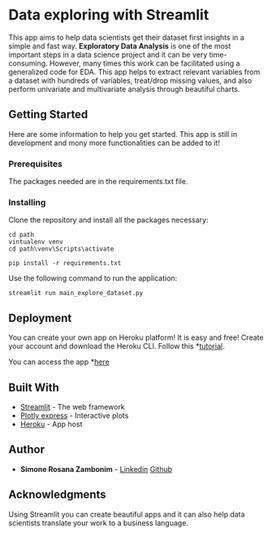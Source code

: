# Data exploring with Streamlit 

This app aims to help data scientists get their dataset first insights in a simple and fast way.
**Exploratory Data Analysis** is one of the most important steps in a data science project and it can be very time-consuming.
However, many times this work can be facilitated using a generalized code for EDA. 
This app helps to extract relevant variables from a dataset with hundreds of variables, treat/drop missing values, and also perform univariate and multivariate analysis through beautiful charts.    

## Getting Started

Here are some information to help you get started. This app is still in development and mony more functionalities can be added to it!

### Prerequisites

The packages needed are in the requirements.txt file.

### Installing


Clone the repository and install all the packages necessary:

```
cd path
vintualenv venv
cd path\venv\Scripts\activate

pip install -r requirements.txt 
```

Use the following command to run the application:

```
streamlit run main_explore_dataset.py
```

## Deployment

You can create your own app on Heroku platform! It is easy and free!
Create your account and download the Heroku CLI.
Follow this *[tutorial](https://dev.to/hannahyan/getting-started-in-deploying-interactive-data-science-apps-with-streamlit-part-2-3ob).

You can access the app *[here](https://exploredataset.herokuapp.com/)

## Built With

* [Streamlit](https://docs.streamlit.io/api.html) - The web framework 
* [Plotly express](https://plotly.com/python/plotly-express/) - Interactive plots
* [Heroku](https://www.heroku.com/) - App host


## Author

* **Simone Rosana Zambonim**  - [Linkedin](https://www.linkedin.com/in/simonezambonim/) [Github](https://github.com/simonezambonim/)


## Acknowledgments

Using Streamlit you can create beautiful apps and it can also help data scientists translate your work to a business language.
